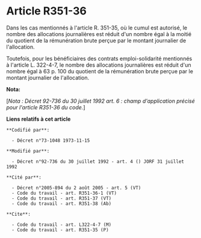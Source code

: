 # Article R351-36

Dans les cas mentionnés à l'article R. 351-35, où le cumul est autorisé, le nombre des allocations journalières est réduit
d'un nombre égal à la moitié du quotient de la rémunération brute perçue par le montant journalier de l'allocation.

Toutefois, pour les bénéficiaires des contrats emploi-solidarité mentionnés à l'article L. 322-4-7, le nombre des allocations
journalières est réduit d'un nombre égal à 63 p. 100 du quotient de la rémunération brute perçue par le montant journalier de
l'allocation.

**Nota:**

[*Nota : Décret 92-736 du 30 juillet 1992 art. 6 : champ d'application précisé pour l'article R351-36 du code.*]

**Liens relatifs à cet article**

	**Codifié par**:

	  - Décret n°73-1048 1973-11-15

	**Modifié par**:

	  - Décret n°92-736 du 30 juillet 1992 - art. 4 () JORF 31 juillet 1992

	**Cité par**:

	  - Décret n°2005-894 du 2 août 2005 - art. 5 (VT)
	  - Code du travail - art. R351-36-1 (VT)
	  - Code du travail - art. R351-37 (VT)
	  - Code du travail - art. R351-38 (Ab)

	**Cite**:

	  - Code du travail - art. L322-4-7 (M)
	  - Code du travail - art. R351-35 (P)
